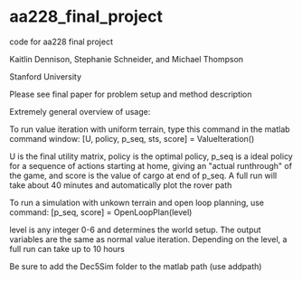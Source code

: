 # aa228_final_project
code for aa228 final project

Kaitlin Dennison, Stephanie Schneider, and Michael Thompson

Stanford University 

Please see final paper for problem setup and method description 

Extremely general overview of usage:

To run value iteration with uniform terrain, type this command in the matlab command window:
[U, policy, p_seq, sts, score] = ValueIteration()

U is the final utility matrix, policy is the optimal policy, p_seq is a ideal policy for a sequence 
of actions starting at home, giving an "actual runthrough" of the game, and score is the value of 
cargo at end of p_seq. A full run will take about 40 minutes and automatically plot the rover path

To run a simulation with unkown terrain and open loop planning, use command: 
[p_seq, score] = OpenLoopPlan(level)

level is any integer 0-6 and determines the world setup. The output variables are the same as normal 
value iteration. Depending on the level, a full run can take up to 10 hours

Be sure to add the Dec5Sim folder to the matlab path (use addpath)









